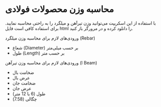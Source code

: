# محاسبه وزن محصولات فولادی
با استفاده از این اسکریپت می‌توانید وزن تیرآهن و میلگرد را به راحتی محاسبه نمایید. برای استفاده کافی است فایل html را دانلود کرده و در مرورگر باز کنید.


ورودی‌های لازم برای محاسبه وزن میلگرد (Rebar)
- شعاع (Diameter) بر حسب میلی‌‌متر
- طول (Length) بر حسب متر


ورودی‌های لازم برای محاسبه وزن تیرآهن (I Beam)
- ضخامت بال
- عرض بال
- ضخامت جان
- عرض جان
- طول (6 یا 12 متر)
- چگالی (7.58)
